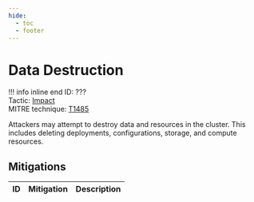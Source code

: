 ```yaml
---
hide:
  - toc
  - footer
---
```


# Data Destruction

!!! info inline end
    ID: ???<br>
    Tactic: [Impact](../tactics/Impact/index.md) <br>
    MITRE technique: [T1485](https://attack.mitre.org/techniques/T1485/)

Attackers may attempt to destroy data and resources in the cluster. This includes deleting deployments, configurations, storage, and compute resources.

## Mitigations

|ID|Mitigation|Description|
|--|----------|-----------|